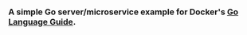### A simple Go server/microservice example for Docker's [Go Language Guide](https://docs.docker.com/language/golang/).
